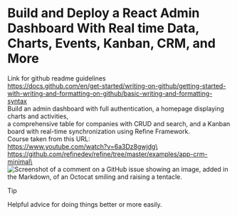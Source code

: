# Build and Deploy a React Admin Dashboard With Real time Data, Charts, Events, Kanban, CRM, and More
Link for github readme guidelines\
https://docs.github.com/en/get-started/writing-on-github/getting-started-with-writing-and-formatting-on-github/basic-writing-and-formatting-syntax \
Build an admin dashboard with full authentication, a homepage displaying charts and activities, \
a comprehensive table for companies with CRUD and search, and a Kanban board with real-time synchronization using Refine Framework.\
Course taken from this URL:\
https://www.youtube.com/watch?v=6a3Dz8gwjdg\
https://github.com/refinedev/refine/tree/master/examples/app-crm-minimal\
![Screenshot of a comment on a GitHub issue showing an image, added in the Markdown, of an Octocat smiling and raising a tentacle.](https://myoctocat.com/assets/images/base-octocat.svg)
> [!TIP]
> Helpful advice for doing things better or more easily.